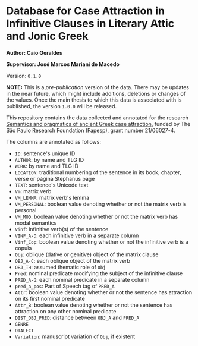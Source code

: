 # Database for Case Attraction in Infinitive Clauses in Literary Attic and Jonic Greek

**Author: Caio Geraldes**

**Supervisor: José Marcos Mariani de Macedo**

Version: `0.1.0`

**NOTE:** This is a *pre-publication* version of the data.
There may be updates in the near future, which might include additions, 
deletions or changes of the values.
Once the main thesis to which this data is associated with is published, the
version `1.0.0` will be released.

This repository contains the data collected and annotated for the research 
[Semantics and pragmatics of ancient Greek case attraction](https://bv.fapesp.br/en/bolsas/198957/semantics-and-pragmatics-of-ancient-greek-case-attraction/),
funded by The São Paulo Research Foundation (Fapesp), grant number 21/06027-4.

The columns are annotated as follows:


- `ID`: sentence's unique ID
- `AUTHOR`: by name and TLG ID
- `WORK`: by name and TLG ID
- `LOCATION`: traditional numbering of the sentence in its book, chapter, verse or página Stephanus page
- `TEXT`: sentence's Unicode text
- `Vm`: matrix verb
- `VM_LEMMA`: matrix verb's lemma 
- `VM_PERSONAL`: boolean value denoting whether or not the matrix verb is
  personal
- `VM_MOD`: boolean value denoting whether or not the matrix verb has modal
  semantics
- `Vinf`: infinitive verb(s) of the sentence
- `VINF_A-D`: each infinitive verb in a separate column
- `Vinf_Cop`: boolean value denoting whether or not the infinitive verb is a
  copula
- `Obj`: oblique (dative or genitive) object of the matrix clause
- `OBJ_A-C`: each oblique object of the matrix verb
- `OBJ_TH`: assumed thematic role of `Obj`
- `Pred`: nominal predicate modifying the subject of the infinitive clause
- `PRED_A-G`: each nominal predicate in a separate column
- `pred_a_pos`: Part of Speech tag of `PRED_A`
- `Attr`: boolean value denoting whether or not the sentence has attraction on
  its first nominal predicate
- `Attr_B`: boolean value denoting whether or not the sentence has attraction on
  any other nominal predicate
- `DIST_OBJ_PRED`: distance between `OBJ_A` and `PRED_A`
- `GENRE`
- `DIALECT`
- `Variation`: manuscript variation of `Obj`, if existent
